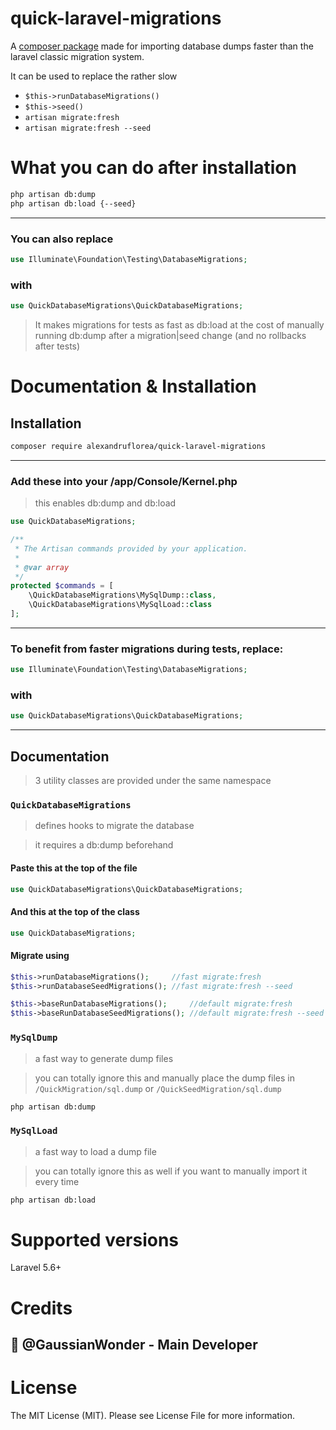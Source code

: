 # quick-laravel-migrations

A [composer package](https://packagist.org/packages/alexandruflorea/quick-laravel-migrations) made for importing database dumps faster than the laravel classic migration system.

It can be used to replace the rather slow <br/>
* `$this->runDatabaseMigrations()`<br/>
* `$this->seed()`<br/>
* `artisan migrate:fresh`<br/>
* `artisan migrate:fresh --seed`

# What you can do after installation

```bash
php artisan db:dump
php artisan db:load {--seed}
```

<hr/>

### You can also replace

```php
use Illuminate\Foundation\Testing\DatabaseMigrations;
```

### with

```php
use QuickDatabaseMigrations\QuickDatabaseMigrations;
```

> It makes migrations for tests as fast as db:load at the cost of manually running db:dump after a migration|seed change (and no rollbacks after tests)

# Documentation & Installation

## Installation

```bash
composer require alexandruflorea/quick-laravel-migrations
```

<hr/>

### Add these into your /app/Console/Kernel.php

> this enables db:dump and db:load

```php
use QuickDatabaseMigrations;
```

```php
/**
 * The Artisan commands provided by your application.
 *
 * @var array
 */
protected $commands = [
    \QuickDatabaseMigrations\MySqlDump::class,
    \QuickDatabaseMigrations\MySqlLoad::class
];
```

<hr/>

### To benefit from faster migrations during tests, replace:

```php
use Illuminate\Foundation\Testing\DatabaseMigrations;
```

### with

```php
use QuickDatabaseMigrations\QuickDatabaseMigrations;
```

<hr>

## Documentation

> 3 utility classes are provided under the same namespace

### `QuickDatabaseMigrations`

> defines hooks to migrate the database

> it requires a db:dump beforehand

#### Paste this at the top of the file

```php
use QuickDatabaseMigrations\QuickDatabaseMigrations;
```

#### And this at the top of the class

```php
use QuickDatabaseMigrations;
```

#### Migrate using

```php
$this->runDatabaseMigrations();     //fast migrate:fresh
$this->runDatabaseSeedMigrations(); //fast migrate:fresh --seed
```

```php
$this->baseRunDatabaseMigrations();     //default migrate:fresh
$this->baseRunDatabaseSeedMigrations(); //default migrate:fresh --seed
```

### `MySqlDump`

> a fast way to generate dump files

> you can totally ignore this and manually place the dump files in `/QuickMigration/sql.dump` or `/QuickSeedMigration/sql.dump`

```bash
php artisan db:dump
```

### `MySqlLoad`

> a fast way to load a dump file

> you can totally ignore this as well if you want to manually import it every time

```bash
php artisan db:load
```

# Supported versions

Laravel 5.6+

# Credits

## 👑 @GaussianWonder - Main Developer

# License

The MIT License (MIT). Please see License File for more information.


